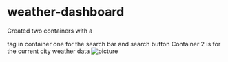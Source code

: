 # weather-dashboard

Created two containers with a <form> tag in container one for the search bar and search button
Container 2 is for the current city weather data
![picture](img/"C:\Users\krist\Pictures\Screenshots\Weather1.png")
